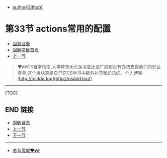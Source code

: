 + [author(Github)](https://github.com)

# 第33节 actions常用的配置

+ [回到目录](../README.md)
+ [回到项目首页](../../README.md)
+ [上一节](32.md)
> ❤️💕💕CS自学指南,大学教育无论是深度还是广度都没有办法支撑我们的职业素养,这个板块算是自己在CS学习中额外补充和记录的。个人博客:[http://nsddd.top](http://nsddd.top/)
---
[TOC]





## END 链接
+ [回到目录](../README.md)
+ [上一节](32.md)
+ [下一节](34.md)
---
+ [参与贡献❤️💕💕](https://github.com/3293172751/Block_Chain/blob/master/Git/git-contributor.md)